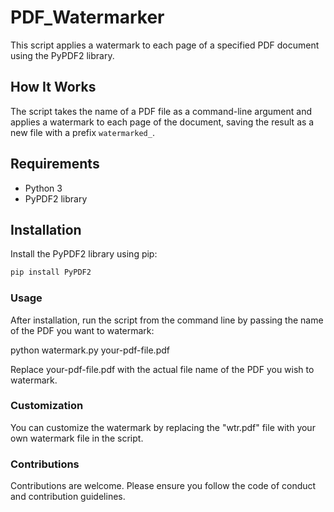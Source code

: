 # PDF_Watermarker

This script applies a watermark to each page of a specified PDF document using the PyPDF2 library.

## How It Works

The script takes the name of a PDF file as a command-line argument and applies a watermark to each page of the document, saving the result as a new file with a prefix `watermarked_`.

## Requirements

- Python 3
- PyPDF2 library

## Installation

Install the PyPDF2 library using pip:

```bash
pip install PyPDF2
```

### Usage
After installation, run the script from the command line by passing the name of the PDF you want to watermark:

python watermark.py your-pdf-file.pdf

Replace your-pdf-file.pdf with the actual file name of the PDF you wish to watermark.

### Customization
You can customize the watermark by replacing the "wtr.pdf" file with your own watermark file in the script.

### Contributions
Contributions are welcome. Please ensure you follow the code of conduct and contribution guidelines.
